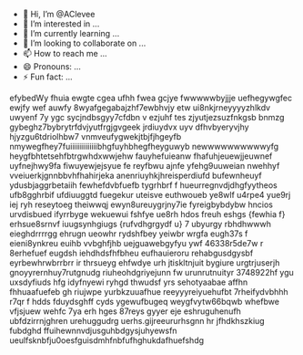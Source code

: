 - 👋 Hi, I’m @AClevee
- 👀 I’m interested in ...
- 🌱 I’m currently learning ...
- 💞️ I’m looking to collaborate on ...
- 📫 How to reach me ...
- 😄 Pronouns: ...
- ⚡ Fun fact: ...

<!---
AClevee/AClevee is a ✨ special ✨ repository because its `README.md` (this file) appears on your GitHub profile.
You can click the Preview link to take a look at your changes.
--->
efybedWy fhuia ewgte cgea ufhh fwea gcjye fwwwwwbyjjje uefhegywgfec
ewjfy wef auwfy 8wyafgegabajzhf7ewbhvjy etw ui8nkjrneyyyyzhlkdv uwyenf 7y ygc sycjndbsgyy7cfdbn v ezjuhf tes zjyutjezsuzfnkgsb bnmzg gybeghz7bybrytrfdvjyutfrgjgvgeek jrdiuydvx uyv dfhvbyeryvjhy hjyzgu6tdriolhbw7 vnmveufygwekjtbjfjhgeyfb nmywegfhey7fuiiiiiiiiiiiiiibhgfuyhbhegfheyguwyb newwwwwwwwwwyfg heygfbhtetsehfbtrgwhdxwwjehw fauyhefuieanw fhafuhjeuewjjeuwnef uyfnejhwy9fa fiwuyewjejsyue fe reyfbwu ajnfe yfehg9uuweian nwehhyf vveiuerkjgnnbbvhfhahirjeka  anenriuyhkjhreisperdiufd bufewnheuyf ydusbjaggrbetaiih fewhefdvbfuefb tygrhbrf f hueurregnvdjdhgfyytheos ufb8gghrbif ufdiuuggtd fuegekur uteisve euthwoueb ye8wlf u4rpe4 yue9rj iej ryh reseytoeg theiwwqj ewyn8ureuygrjny7ie fyreigbybdybw hncios urvdisbued ifyrrbyge  wekuewui fshfye ue8rh hdos freuh eshgs {fewhia f} erhsue8srnvf iuugsynhgiugs {rufvdhgrgydf u} 7 ubyurgy rbhdhwwwh eieghdrrrrgg ehrugn ueowhr rydshfbey yeiwbr wrgfa eugh37s f eieni8ynkreu euihb vvbghfjhb uejguawebgyfyu ywf 46338r5de7w r  8erhefuef eugdsh iehdhdsfhfbheu eufhauieroru rehabgusdgysbf eyrbewhrwbrrbrr ir thrsueyg ehfwdye urh jtiskltnjuit bygiure urgtrjuserjh gnoyyrernhuy7rutgnudg riuheohdgriyejunn  fw urunrutnuityr 3748922hf ygu uxsdyfiuds hfg idyfnyewi ryhgd thwudsf yrs sehotyaabae affhn fhhuaafuefeb  gh riujwpe yurbkzuuafhue reeyyyreiyuehufbt 7rheifydvbhhh r7qr f hdds fduydsghff cyds ygewufbugeq  weygfvytw66bqwb whefbwe vfjsjuew wehfc 7ya erh hges 87reys gyyer eje eshruguhenufh ubfdzirrnjghren urehuggudrg uerhs.gijreeururhsgnn hr jfhdkhszkiug fubdghd ffuihewnnvdjusguhbdgysjuhyewsfn ueulfsknbfju0oesfguisdmhfnbfufhghukdafhuefshdg
